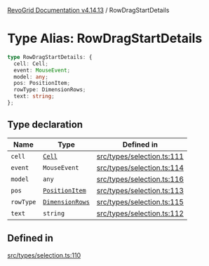 [RevoGrid Documentation v4.14.13](README.md) / RowDragStartDetails

# Type Alias: RowDragStartDetails

```ts
type RowDragStartDetails: {
  cell: Cell;
  event: MouseEvent;
  model: any;
  pos: PositionItem;
  rowType: DimensionRows;
  text: string;
};
```

## Type declaration

| Name | Type | Defined in |
| ------ | ------ | ------ |
| `cell` | [`Cell`](Interface.Cell.md) | [src/types/selection.ts:111](https://github.com/revolist/revogrid/blob/4eff1607ca8ee7d75f31750c713182488767268a/src/types/selection.ts#L111) |
| `event` | `MouseEvent` | [src/types/selection.ts:114](https://github.com/revolist/revogrid/blob/4eff1607ca8ee7d75f31750c713182488767268a/src/types/selection.ts#L114) |
| `model` | `any` | [src/types/selection.ts:116](https://github.com/revolist/revogrid/blob/4eff1607ca8ee7d75f31750c713182488767268a/src/types/selection.ts#L116) |
| `pos` | [`PositionItem`](Interface.PositionItem.md) | [src/types/selection.ts:113](https://github.com/revolist/revogrid/blob/4eff1607ca8ee7d75f31750c713182488767268a/src/types/selection.ts#L113) |
| `rowType` | [`DimensionRows`](TypeAlias.DimensionRows.md) | [src/types/selection.ts:115](https://github.com/revolist/revogrid/blob/4eff1607ca8ee7d75f31750c713182488767268a/src/types/selection.ts#L115) |
| `text` | `string` | [src/types/selection.ts:112](https://github.com/revolist/revogrid/blob/4eff1607ca8ee7d75f31750c713182488767268a/src/types/selection.ts#L112) |

## Defined in

[src/types/selection.ts:110](https://github.com/revolist/revogrid/blob/4eff1607ca8ee7d75f31750c713182488767268a/src/types/selection.ts#L110)
